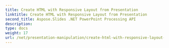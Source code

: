 ```yaml
---
title: Create HTML with Responsive Layout from Presentation
linktitle: Create HTML with Responsive Layout from Presentation
second_title: Aspose.Slides .NET PowerPoint Processing API
description: 
type: docs
weight: 17
url: /net/presentation-manipulation/create-html-with-responsive-layout-from-presentation/
---
```

